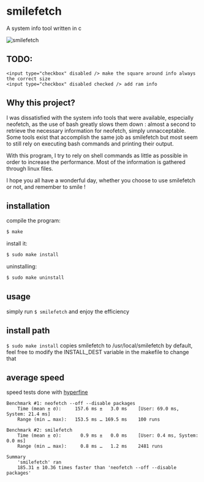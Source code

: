 # smilefetch
A system info tool written in c

![smilefetch](https://github.com/sudosmile/smilefetch/blob/master/smile.png?raw=true)

## TODO:
    <input type="checkbox" disabled /> make the square around info always the correct size
    <input type="checkbox" disabled checked /> add ram info

## Why this project?

I was dissatisfied with the system info tools that were available, especially neofetch, as the use of bash
greatly slows them down : almost a second to retrieve the necessary information for neofetch, simply unnacceptable.
Some tools exist that accomplish the same job as smilefetch but most seem to still rely on executing bash commands and
printing their output.

With this program, I try to rely on shell commands as little as possible in order to increase the performance.
Most of the information is gathered through linux files.

I hope you all have a wonderful day, whether you choose to use smilefetch or not, and remember to smile !

## installation

compile the program:
```sh
$ make
```

install it:
```sh
$ sudo make install
```

uninstalling:
```sh
$ sudo make uninstall
```

## usage

simply run <code>$ smilefetch</code> and enjoy the efficiency

## install path
<code>$ sudo make install</code> copies smilefetch to /usr/local/smilefetch by default, feel free to modify the INSTALL_DEST variable in the makefile to change that

## average speed
speed tests done with [hyperfine](https://github.com/sharkdp/hyperfine)

    Benchmark #1: neofetch --off --disable packages
        Time (mean ± σ):     157.6 ms ±   3.0 ms    [User: 69.0 ms, System: 21.4 ms]
        Range (min … max):   153.5 ms … 169.5 ms    100 runs

    Benchmark #2: smilefetch
        Time (mean ± σ):       0.9 ms ±   0.0 ms    [User: 0.4 ms, System: 0.0 ms]
        Range (min … max):     0.8 ms …   1.2 ms    2481 runs

    Summary
        'smilefetch' ran
        185.31 ± 10.36 times faster than 'neofetch --off --disable packages'
